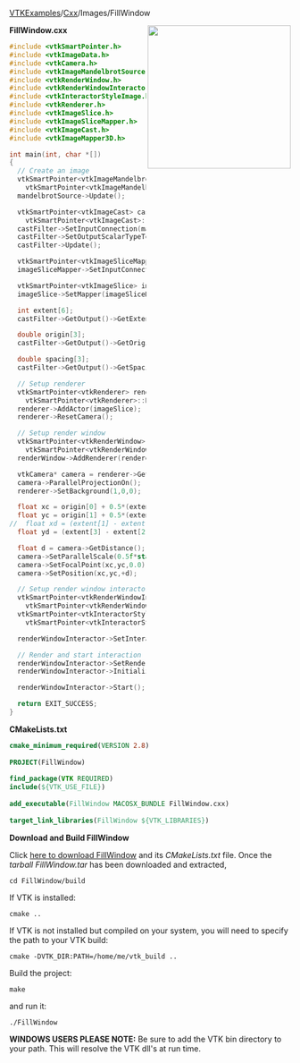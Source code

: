 [VTKExamples](/home/)/[Cxx](/Cxx)/Images/FillWindow

<img align="right" src="https://github.com/lorensen/VTKExamples/blob/gh-pages/Testing/Baseline/Images/TestFillWindow.png?raw=true" width="256" />

**FillWindow.cxx**
```c++
#include <vtkSmartPointer.h>
#include <vtkImageData.h>
#include <vtkCamera.h>
#include <vtkImageMandelbrotSource.h>
#include <vtkRenderWindow.h>
#include <vtkRenderWindowInteractor.h>
#include <vtkInteractorStyleImage.h>
#include <vtkRenderer.h>
#include <vtkImageSlice.h>
#include <vtkImageSliceMapper.h>
#include <vtkImageCast.h>
#include <vtkImageMapper3D.h>

int main(int, char *[])
{
  // Create an image
  vtkSmartPointer<vtkImageMandelbrotSource> mandelbrotSource =
    vtkSmartPointer<vtkImageMandelbrotSource>::New();
  mandelbrotSource->Update();

  vtkSmartPointer<vtkImageCast> castFilter =
    vtkSmartPointer<vtkImageCast>::New();
  castFilter->SetInputConnection(mandelbrotSource->GetOutputPort());
  castFilter->SetOutputScalarTypeToUnsignedChar();
  castFilter->Update();

  vtkSmartPointer<vtkImageSliceMapper> imageSliceMapper = vtkSmartPointer<vtkImageSliceMapper>::New();
  imageSliceMapper->SetInputConnection(castFilter->GetOutputPort());

  vtkSmartPointer<vtkImageSlice> imageSlice = vtkSmartPointer<vtkImageSlice>::New();
  imageSlice->SetMapper(imageSliceMapper);

  int extent[6];
  castFilter->GetOutput()->GetExtent(extent);

  double origin[3];
  castFilter->GetOutput()->GetOrigin(origin);

  double spacing[3];
  castFilter->GetOutput()->GetSpacing(spacing);

  // Setup renderer
  vtkSmartPointer<vtkRenderer> renderer =
    vtkSmartPointer<vtkRenderer>::New();
  renderer->AddActor(imageSlice);
  renderer->ResetCamera();

  // Setup render window
  vtkSmartPointer<vtkRenderWindow> renderWindow =
    vtkSmartPointer<vtkRenderWindow>::New();
  renderWindow->AddRenderer(renderer);

  vtkCamera* camera = renderer->GetActiveCamera();
  camera->ParallelProjectionOn();
  renderer->SetBackground(1,0,0);

  float xc = origin[0] + 0.5*(extent[0] + extent[1])*spacing[0];
  float yc = origin[1] + 0.5*(extent[2] + extent[3])*spacing[1];
//  float xd = (extent[1] - extent[0] + 1)*spacing[0]; // not used
  float yd = (extent[3] - extent[2] + 1)*spacing[1];

  float d = camera->GetDistance();
  camera->SetParallelScale(0.5f*static_cast<float>(yd));
  camera->SetFocalPoint(xc,yc,0.0);
  camera->SetPosition(xc,yc,+d);

  // Setup render window interactor
  vtkSmartPointer<vtkRenderWindowInteractor> renderWindowInteractor =
    vtkSmartPointer<vtkRenderWindowInteractor>::New();
  vtkSmartPointer<vtkInteractorStyleImage> style =
    vtkSmartPointer<vtkInteractorStyleImage>::New();

  renderWindowInteractor->SetInteractorStyle(style);

  // Render and start interaction
  renderWindowInteractor->SetRenderWindow(renderWindow);
  renderWindowInteractor->Initialize();

  renderWindowInteractor->Start();

  return EXIT_SUCCESS;
}
```
**CMakeLists.txt**
```cmake
cmake_minimum_required(VERSION 2.8)
 
PROJECT(FillWindow)
 
find_package(VTK REQUIRED)
include(${VTK_USE_FILE})
 
add_executable(FillWindow MACOSX_BUNDLE FillWindow.cxx)
 
target_link_libraries(FillWindow ${VTK_LIBRARIES})
```

**Download and Build FillWindow**

Click [here to download FillWindow](https://github.com/lorensen/VTKWikiExamplesTarballs/raw/master/FillWindow.tar) and its *CMakeLists.txt* file.
Once the *tarball FillWindow.tar* has been downloaded and extracted,
```
cd FillWindow/build 
```
If VTK is installed:
```
cmake ..
```
If VTK is not installed but compiled on your system, you will need to specify the path to your VTK build:
```
cmake -DVTK_DIR:PATH=/home/me/vtk_build ..
```
Build the project:
```
make
```
and run it:
```
./FillWindow
```
**WINDOWS USERS PLEASE NOTE:** Be sure to add the VTK bin directory to your path. This will resolve the VTK dll's at run time.

